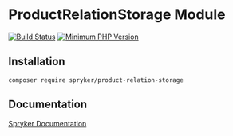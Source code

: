 # ProductRelationStorage Module
[![Build Status](https://travis-ci.org/spryker/product-relation-storage.svg)](https://travis-ci.org/spryker/product-relation-storage)
[![Minimum PHP Version](https://img.shields.io/badge/php-%3E%3D%207.2-8892BF.svg)](https://php.net/)

## Installation

```
composer require spryker/product-relation-storage
```

## Documentation

[Spryker Documentation](https://spryker.github.io)
